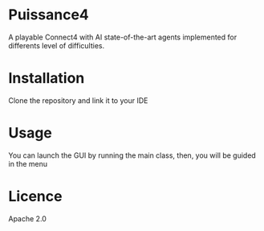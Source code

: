 # Puissance4 
A playable Connect4 with AI state-of-the-art agents implemented for differents level of difficulties.

# Installation 

Clone the repository and link it to your IDE

# Usage 

You can launch the GUI by running the main class, then, you will be guided in the menu

# Licence 
Apache 2.0
